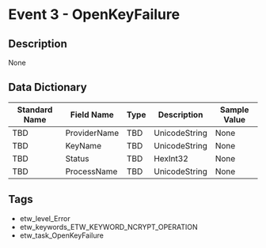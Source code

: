 # Event 3 - OpenKeyFailure

## Description
None

## Data Dictionary
|Standard Name|Field Name|Type|Description|Sample Value|
|---|---|---|---|---|
|TBD|ProviderName|TBD|UnicodeString|None|None|
|TBD|KeyName|TBD|UnicodeString|None|None|
|TBD|Status|TBD|HexInt32|None|None|
|TBD|ProcessName|TBD|UnicodeString|None|None|

## Tags
* etw_level_Error
* etw_keywords_ETW_KEYWORD_NCRYPT_OPERATION
* etw_task_OpenKeyFailure